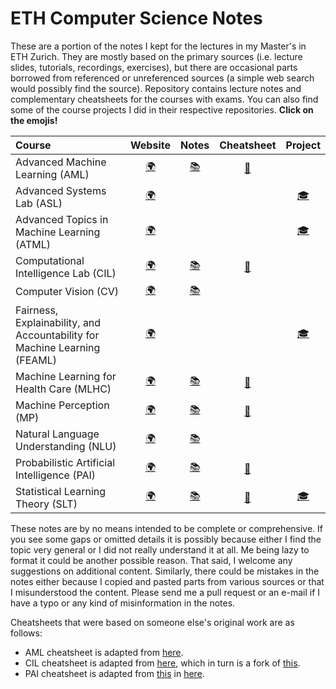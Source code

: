 # ETH Computer Science Notes

These are a portion of the notes I kept for the lectures in my Master's in ETH Zurich. They are mostly based on the primary sources (i.e. lecture slides, tutorials, recordings, exercises), but there are occasional parts borrowed from referenced or unreferenced sources (a simple web search would possibly find the source). Repository contains lecture notes and complementary cheatsheets for the courses with exams. You can also find some of the course projects I did in their respective repositories. **Click on the emojis!**

| Course                                                       |                           Website                            |  Notes  |    Cheatsheet    |                           Project                            |
| :----------------------------------------------------------- | :----------------------------------------------------------: | :-----: | :--------------: | :----------------------------------------------------------: |
| Advanced Machine Learning (AML)                              | [:earth_africa:](https://ml2.inf.ethz.ch/courses/aml/)    | [:books:](https://github.com/dcetin/eth-cs-notes/blob/master/notes/Advanced%20Machine%20Learning.pdf) | [:page_with_curl:](https://github.com/dcetin/eth-cs-notes/blob/master/cheatsheets/aml-cheatsheet.pdf) |                                                              |
| Advanced Systems Lab (ASL)                                   | [:earth_africa:](https://www.systems.ethz.ch/node/1333)    |         |                  |  [:mortar_board:](https://github.com/dcetin/eth-asl-fall18)  |
| Advanced Topics in Machine Learning (ATML)                   | [:earth_africa:](https://ml2.inf.ethz.ch/courses/atml18/)   |         |                  | [:mortar_board:](https://github.com/dcetin/eth-atml-fall19)  |
| Computational Intelligence Lab (CIL)                         | [:earth_africa:](http://www.da.inf.ethz.ch/teaching/2019/CIL/) | [:books:](https://github.com/dcetin/eth-cs-notes/blob/master/notes/Computational%20Intelligence%20Lab.pdf) | [:page_with_curl:](https://github.com/dcetin/eth-cs-notes/blob/master/cheatsheets/cil-cheatsheet.pdf) |                                                              |
| Computer Vision (CV)                                         | [:earth_africa:](http://www.cvg.ethz.ch/teaching/compvis/2018/index.php) | [:books:](https://github.com/dcetin/eth-cs-notes/blob/master/notes/Computer%20Vision.pdf) |                  |                                                              |
| Fairness, Explainability, and Accountability for Machine Learning (FEAML) | [:earth_africa:](https://las.inf.ethz.ch/teaching/feaml-s19) |         |                  | [:mortar_board:](https://github.com/dcetin/eth-feaml-spring19) |
| Machine Learning for Health Care (MLHC)                      | [:earth_africa:](https://bmi.inf.ethz.ch/teaching/261-5120-00l-machine-learning-for-health-care-spring-2019/) | [:books:](https://github.com/dcetin/eth-cs-notes/blob/master/notes/Machine%20Learning%20for%20Health%20Care.pdf) | [:page_with_curl:](https://github.com/dcetin/eth-cs-notes/blob/master/cheatsheets/mlhc-cheatsheet.pdf) |                                                              |
| Machine Perception (MP)                                      | [:earth_africa:](https://ait.ethz.ch/teaching/courses/2018-SS-Machine-Perception/) | [:books:](https://github.com/dcetin/eth-cs-notes/blob/master/notes/Machine%20Perception.pdf) | [:page_with_curl:](https://github.com/dcetin/eth-cs-notes/blob/master/cheatsheets/mp-cheatsheet.pdf) |                                                              |
| Natural Language Understanding (NLU)                         | [:earth_africa:](http://www.da.inf.ethz.ch/teaching/2019/NLU/) | [:books:](https://github.com/dcetin/eth-cs-notes/blob/master/notes/Natural%20Language%20Understanding.pdf) |                  |                                                              |
| Probabilistic Artificial Intelligence (PAI)                  | [:earth_africa:](https://las.inf.ethz.ch/teaching/pai-f18)  | [:books:](https://github.com/dcetin/eth-cs-notes/blob/master/notes/Probabilistic%20Artificial%20Intelligence.pdf) | [:page_with_curl:](https://github.com/dcetin/eth-cs-notes/blob/master/cheatsheets/pai-cheatsheet.pdf) |                                                              |
| Statistical Learning Theory (SLT)                            | [:earth_africa:](https://ml2.inf.ethz.ch/courses/slt/)    | [:books:](https://github.com/dcetin/eth-cs-notes/blob/master/notes/Statistical%20Learning%20Theory.pdf) | [:page_with_curl:](https://github.com/dcetin/eth-cs-notes/blob/master/cheatsheets/slt-cheatsheet.pdf) | [:mortar_board:](https://github.com/dcetin/eth-slt-spring19) |

These notes are by no means intended to be complete or comprehensive. If you see some gaps or omitted details it is possibly because either I find the topic very general or I did not really understand it at all. Me being lazy to format it could be another possible reason. That said, I welcome any suggestions on additional content. Similarly, there could be mistakes in the notes either because I copied and pasted parts from various sources or that I misunderstood the content. Please send me a pull request or an e-mail if I have a typo or any kind of misinformation in the notes.

Cheatsheets that were based on someone else's original work are as follows:

- AML cheatsheet is adapted from [here](https://github.com/plokchen/eth-ml-exam-summary).
- CIL cheatsheet is adapted from [here](https://github.com/tyxeron/eth-cil-exam-summary), which in turn is a fork of [this](https://github.com/groggi/eth-cil-exam-summary).
- PAI cheatsheet is adapted from [this](https://legacy.amiv.ethz.ch/system/files/studiumsunterlagen/pai_zfg_final.docx) in [here](https://legacy.amiv.ethz.ch/studium/unterlagen/132).
